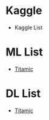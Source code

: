 # Kaggle 
- Kaggle List
# ML List
- [Titamic](src/titanic/read.md)



# DL List
- [Titamic](src/deep_titanic/read.md)